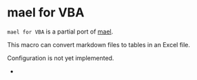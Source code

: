 # mael for VBA

`mael for VBA` is a partial port of [mael](https://github.com/KenjiOhtsuka/mael).

This macro can convert markdown files to tables in an Excel file.

Configuration is not yet implemented.

- 